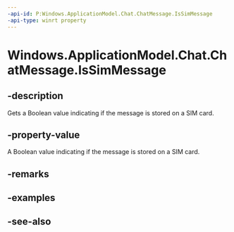 ```yaml
---
-api-id: P:Windows.ApplicationModel.Chat.ChatMessage.IsSimMessage
-api-type: winrt property
---
```


<!-- Property syntax
public bool IsSimMessage { get; }
-->

# Windows.ApplicationModel.Chat.ChatMessage.IsSimMessage

## -description
Gets a Boolean value indicating if the message is stored on a SIM card.

## -property-value
A Boolean value indicating if the message is stored on a SIM card.

## -remarks

## -examples

## -see-also
